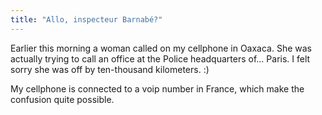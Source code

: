 ```yaml
---
title: "Allo, inspecteur Barnabé?"
---
```


Earlier this morning a woman called on my cellphone in Oaxaca. She was
actually trying to call an office at the Police headquarters of... Paris. I
felt sorry she was off by ten-thousand kilometers. :)

My cellphone is connected to a voip number in France, which make the confusion
quite possible.

